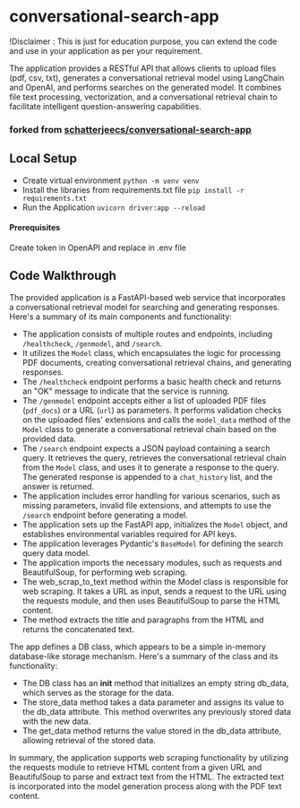 # conversational-search-app
!Disclaimer : This is just for education purpose, you can extend the code and use in your application as per your requirement.

The application provides a RESTful API that allows clients to upload files (pdf, csv, txt), generates a conversational retrieval model using LangChain and OpenAI, and performs searches on the generated model. It combines file text processing, vectorization, and a conversational retrieval chain to facilitate intelligent question-answering capabilities.

### forked from [schatterjeecs/conversational-search-app](https://github.com/schatterjeecs/conversational-search-app) 

## Local Setup

- Create virtual environment
`python -m venv venv`
- Install the libraries from requirements.txt file
`pip install -r requirements.txt`
- Run the Application
`uvicorn driver:app --reload`

#### Prerequisites
Create token in OpenAPI and replace in .env file

## Code Walkthrough
The provided application is a FastAPI-based web service that incorporates a conversational retrieval model for searching and generating responses. Here's a summary of its main components and functionality:

- The application consists of multiple routes and endpoints, including `/healthcheck`, `/genmodel`, and `/search`.
- It utilizes the `Model` class, which encapsulates the logic for processing PDF documents, creating conversational retrieval chains, and generating responses.
- The `/healthcheck` endpoint performs a basic health check and returns an "OK" message to indicate that the service is running.
- The `/genmodel` endpoint accepts either a list of uploaded PDF files (`pdf_docs`) or a URL (`url`) as parameters. It performs validation checks on the uploaded files' extensions and calls the `model_data` method of the `Model` class to generate a conversational retrieval chain based on the provided data.
- The `/search` endpoint expects a JSON payload containing a search query. It retrieves the query, retrieves the conversational retrieval chain from the `Model` class, and uses it to generate a response to the query. The generated response is appended to a `chat_history` list, and the answer is returned.
- The application includes error handling for various scenarios, such as missing parameters, invalid file extensions, and attempts to use the `/search` endpoint before generating a model.
- The application sets up the FastAPI app, initializes the `Model` object, and establishes environmental variables required for API keys.
- The application leverages Pydantic's `BaseModel` for defining the search query data model.
- The application imports the necessary modules, such as requests and BeautifulSoup, for performing web scraping.
- The web_scrap_to_text method within the Model class is responsible for web scraping. It takes a URL as input, sends a request to the URL using the requests module, and then uses BeautifulSoup to parse the HTML content.
- The method extracts the title and paragraphs from the HTML and returns the concatenated text.


The app defines a DB class, which appears to be a simple in-memory database-like storage mechanism. Here's a summary of the class and its functionality:
- The DB class has an __init__ method that initializes an empty string db_data, which serves as the storage for the data.
- The store_data method takes a data parameter and assigns its value to the db_data attribute. This method overwrites any previously stored data with the new data.
- The get_data method returns the value stored in the db_data attribute, allowing retrieval of the stored data.


In summary, the application supports web scraping functionality by utilizing the requests module to retrieve HTML content from a given URL and BeautifulSoup to parse and extract text from the HTML. The extracted text is incorporated into the model generation process along with the PDF text content.